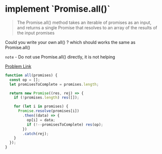 # implement \`Promise.all()\`

> The Promise.all() method takes an iterable of promises as an input, and returns a single Promise that resolves to an array of the results of the input promises

Could you write your own all() ? which should works the same as Promise.all()

`note` - Do not use Promise.all() directly, it is not helping

[Problem Link](https://bigfrontend.dev/problem/implement-Promise-all)

```js
function all(promises) {
  const op = [];
  let promisesToComplete = promises.length;

  return new Promise((res, rej) => {
    if (!promises.length) res([]);

    for (let i in promises) {
      Promise.resolve(promises[i])
        .then((data) => {
          op[i] = data;
          if (!--promisesToComplete) res(op);
        })
        .catch(rej);
    }
  });
}
```
